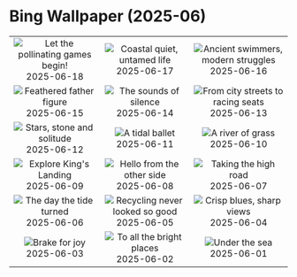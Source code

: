 # Bing Wallpaper (2025-06)

|  |  |  |
|:---:|:---:|:---:|
| ![](https://www.bing.com/th?id=OHR.AsianSwallowtail_EN-CA4695488605_400x240.jpg "Let the pollinating games begin!") 2025-06-18 | ![](https://www.bing.com/th?id=OHR.CumberlandOaks_EN-CA4846374489_400x240.jpg "Coastal quiet, untamed life") 2025-06-17 | ![](https://www.bing.com/th?id=OHR.SeaTurtleBrazil_EN-CA4683535863_400x240.jpg "Ancient swimmers, modern struggles") 2025-06-16 |
| ![](https://www.bing.com/th?id=OHR.RheaDad_EN-CA4283267159_400x240.jpg "Feathered father figure") 2025-06-15 | ![](https://www.bing.com/th?id=OHR.DolomitiEstate_EN-CA4112246625_400x240.jpg "The sounds of silence") 2025-06-14 | ![](https://www.bing.com/th?id=OHR.CanadianGPQuebec_EN-CA4428568673_400x240.jpg "From city streets to racing seats") 2025-06-13 |
| ![](https://www.bing.com/th?id=OHR.BigBendChisos_EN-CA9916478769_400x240.jpg "Stars, stone and solitude") 2025-06-12 | ![](https://www.bing.com/th?id=OHR.FlamingosNamibia_EN-CA9758738139_400x240.jpg "A tidal ballet") 2025-06-11 | ![](https://www.bing.com/th?id=OHR.AerialEverglades_EN-CA9574870148_400x240.jpg "A river of grass") 2025-06-10 |
| ![](https://www.bing.com/th?id=OHR.DubrovnikTwilight_EN-CA9404404543_400x240.jpg "Explore King's Landing") 2025-06-09 | ![](https://www.bing.com/th?id=OHR.StellarSeaLions_EN-CA9034182046_400x240.jpg "Hello from the other side") 2025-06-08 | ![](https://www.bing.com/th?id=OHR.PacificCrestTrail_EN-CA3756267540_400x240.jpg "Taking the high road") 2025-06-07 |
| ![](https://www.bing.com/th?id=OHR.NormandyBeach_EN-CA8706608973_400x240.jpg "The day the tide turned") 2025-06-06 | ![](https://www.bing.com/th?id=OHR.OlivaresMural_EN-CA8344718178_400x240.jpg "Recycling never looked so good") 2025-06-05 | ![](https://www.bing.com/th?id=OHR.CalaLuna_EN-CA8214909306_400x240.jpg "Crisp blues, sharp views") 2025-06-04 |
| ![](https://www.bing.com/th?id=OHR.BicyclesUtrecht_EN-CA8084495077_400x240.jpg "Brake for joy") 2025-06-03 | ![](https://www.bing.com/th?id=OHR.Fogoisland_EN-CA7909293676_400x240.jpg "To all the bright places") 2025-06-02 | ![](https://www.bing.com/th?id=OHR.GrandeTerreReef_EN-CA7723959953_400x240.jpg "Under the sea") 2025-06-01 |
